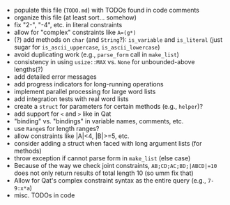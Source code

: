 * populate this file (`TODO.md`) with TODOs found in code comments
* organize this file (at least sort... somehow)
* fix "2-", "-4", etc. in literal constraints
* allow for "complex" constraints like `A=(g*)`
* (?) add methods on `char` (and `String`?): `is_variable` and `is_literal` (just sugar for `is_ascii_uppercase`, `is_ascii_lowercase`)
* avoid duplicating work (e.g., `parse_form` call in `make_list`)
* consistency in using `usize::MAX` vs. `None` for unbounded-above lengths(?)
* add detailed error messages
* add progress indicators for long-running operations
* implement parallel processing for large word lists
* add integration tests with real word lists
* create a `struct` for parameters for certain methods \(e.g., `helper`\)?
* add support for `<` and `>` like in Qat
* "binding" vs. "bindings" in variable names, comments, etc.
* use `Range`s for length ranges?
* allow constraints like |A|<4, |B|>=5, etc.
* consider adding a struct when faced with long argument lists (for methods)
* throw exception if cannot parse form in `make_list` (else case)
* Because of the way we check joint constraints, `AB;CD;AC;BD;|ABCD|=10` does not only return results of total length 10 (so umm fix that)
* Allow for Qat's complex constraint syntax as the entire query (e.g., `7-9:x*a`)
* misc. TODOs in code
